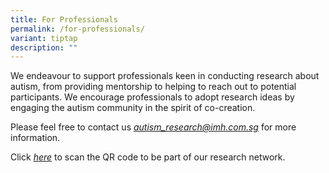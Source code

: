 ```yaml
---
title: For Professionals
permalink: /for-professionals/
variant: tiptap
description: ""
---
```

<p>We endeavour to support professionals keen in conducting research about
autism, from providing mentorship to helping to reach out to potential
participants. We encourage professionals to adopt research ideas by engaging
the autism community in the spirit of co-creation.</p>
<p>Please feel free to contact us <em><a href="mailto:autism_research@imh.com.sg" rel="noopener noreferrer nofollow" target="_blank">autism_research@imh.com.sg</a></em> for
more information.</p>
<p>Click <em><u>here</u></em> to scan the QR code to be part of our research
network.</p>